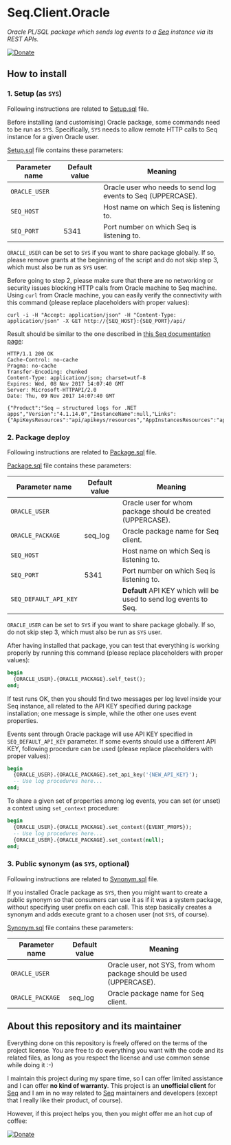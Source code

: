 # Seq.Client.Oracle

*Oracle PL/SQL package which sends log events to a [Seq](https://getseq.net/) instance via its REST APIs.*

[![Donate](https://img.shields.io/badge/Donate-PayPal-green.svg)](https://www.paypal.com/cgi-bin/webscr?cmd=_s-xclick&hosted_button_id=ELJWKEYS9QGKA)

## How to install

### 1. Setup (as `SYS`)

Following instructions are related to [Setup.sql](https://github.com/finsaspa/Seq.Client.Oracle/blob/master/src/Setup.sql) file.

Before installing (and customising) Oracle package, some commands need to be run as `SYS`. Specifically, `SYS` needs to allow remote HTTP calls to Seq instance for a given Oracle user.

[Setup.sql](https://github.com/finsaspa/Seq.Client.Oracle/blob/master/src/Setup.sql) file contains these parameters:

| Parameter name | Default value | Meaning                                                      |
| -------------- | ------------- | ------------------------------------------------------------ |
| `ORACLE_USER`  |               | Oracle user who needs to send log events to Seq (UPPERCASE). |
| `SEQ_HOST`     |               | Host name on which Seq is listening to.                      |
| `SEQ_PORT`     | 5341          | Port number on which Seq is listening to.                    |

`ORACLE_USER` can be set to `SYS` if you want to share package globally. If so, please remove grants at the beginning of the script and do not skip step 3, which must also be run as `SYS` user.

Before going to step 2, please make sure that there are no networking or security issues blocking HTTP calls from Oracle machine to Seq machine. Using `curl` from Oracle machine, you can easily verify the connectivity with this command (please replace placeholders with proper values):

```shell
curl -i -H "Accept: application/json" -H "Content-Type: application/json" -X GET http://{SEQ_HOST}:{SEQ_PORT}/api/
```

Result should be similar to the one described in [this Seq documentation page](https://docs.getseq.net/docs/using-the-http-api):

```
HTTP/1.1 200 OK
Cache-Control: no-cache
Pragma: no-cache
Transfer-Encoding: chunked
Content-Type: application/json; charset=utf-8
Expires: Wed, 08 Nov 2017 14:07:40 GMT
Server: Microsoft-HTTPAPI/2.0
Date: Thu, 09 Nov 2017 14:07:40 GMT

{"Product":"Seq — structured logs for .NET apps","Version":"4.1.14.0","InstanceName":null,"Links":{"ApiKeysResources":"api/apikeys/resources","AppInstancesResources":"api/appinstances/resources","AppsResources":"api/apps/resources","BackupsResources":"api/backups/resources","DashboardsResources":"api/dashboards/resources","DataResources":"api/data/resources","DiagnosticsResources":"api/diagnostics/resources","EventsResources":"api/events/resources","ExpressionsResources":"api/expressions/resources","FeedsResources":"api/feeds/resources","LicensesResources":"api/licenses/resources","PermalinksResources":"api/permalinks/resources","RetentionPoliciesResources":"api/retentionpolicies/resources","SettingsResources":"api/settings/resources","SignalsResources":"api/signals/resources","SqlQueriesResources":"api/sqlqueries/resources","UpdatesResources":"api/updates/resources","UsersResources":"api/users/resources"}}
```

### 2. Package deploy

Following instructions are related to [Package.sql](https://github.com/finsaspa/Seq.Client.Oracle/blob/master/src/Package.sql) file.

[Package.sql](https://github.com/finsaspa/Seq.Client.Oracle/blob/master/src/Package.sql) file contains these parameters:

| Parameter name        | Default value | Meaning                                                           |
| --------------------- | ------------- | ----------------------------------------------------------------- |
| `ORACLE_USER`         |               | Oracle user for whom package should be created (UPPERCASE).       |
| `ORACLE_PACKAGE`      | seq_log       | Oracle package name for Seq client.                               |
| `SEQ_HOST`            |               | Host name on which Seq is listening to.                           |
| `SEQ_PORT`            | 5341          | Port number on which Seq is listening to.                         |
| `SEQ_DEFAULT_API_KEY` |               | **Default** API KEY which will be used to send log events to Seq. |

`ORACLE_USER` can be set to `SYS` if you want to share package globally. If so, do not skip step 3, which must also be run as `SYS` user.

After having installed that package, you can test that everything is working properly by running this command (please replace placeholders with proper values):

```sql
begin
  {ORACLE_USER}.{ORACLE_PACKAGE}.self_test();
end;
```

If test runs OK, then you should find two messages per log level inside your Seq instance, all related to the API KEY specified during package installation; one message is simple, while the other one uses event properties.

Events sent through Oracle package will use API KEY specified in `SEQ_DEFAULT_API_KEY` parameter. If some events should use a different API KEY, following procedure can be used (please replace placeholders with proper values):

```sql
begin
  {ORACLE_USER}.{ORACLE_PACKAGE}.set_api_key('{NEW_API_KEY}');
  -- Use log procedures here...
end;
```

To share a given set of properties among log events, you can set (or unset) a context using `set_context` procedure:

```sql
begin
  {ORACLE_USER}.{ORACLE_PACKAGE}.set_context({EVENT_PROPS});
  -- Use log procedures here...
  {ORACLE_USER}.{ORACLE_PACKAGE}.set_context(null);
end;
```

### 3. Public synonym (as `SYS`, optional)

Following instructions are related to [Synonym.sql](https://github.com/finsaspa/Seq.Client.Oracle/blob/master/src/Synonym.sql) file.

If you installed Oracle package as `SYS`, then you might want to create a public synonym so that consumers can use it as if it was a system package, without specifying user prefix on each call. This step basically creates a synonym and adds execute grant to a chosen user (not `SYS`, of course).

[Synonym.sql](https://github.com/finsaspa/Seq.Client.Oracle/blob/master/src/Synonym.sql) file contains these parameters:

| Parameter name   | Default value | Meaning                                                             |
| ---------------- | ------------- | ------------------------------------------------------------------- |
| `ORACLE_USER`    |               | Oracle user, not SYS, from whom package should be used (UPPERCASE). |
| `ORACLE_PACKAGE` | seq_log       | Oracle package name for Seq client.                                 |

## About this repository and its maintainer

Everything done on this repository is freely offered on the terms of the project license. You are free to do everything you want with the code and its related files, as long as you respect the license and use common sense while doing it :-)

I maintain this project during my spare time, so I can offer limited assistance and I can offer **no kind of warranty**. This project is an **unofficial client** for [Seq](https://getseq.net/) and I am in no way related to [Seq](https://getseq.net/) maintainers and developers (except that I really like their product, of course).

However, if this project helps you, then you might offer me an hot cup of coffee:

[![Donate](http://pomma89.altervista.org/buy-me-a-coffee.png)](https://www.paypal.com/cgi-bin/webscr?cmd=_s-xclick&hosted_button_id=ELJWKEYS9QGKA)
